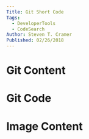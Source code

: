 ```yaml
---
Title: Git Short Code
Tags: 
  - DeveloperTools 
  - CodeSearch 
Author: Steven T. Cramer
Published: 02/26/2018
---
```


# Git Content 
<?! Git "TheFreezeTeam" "TheFreezeTeamBlog" "Readme.md" /?>

# Git Code 

<?! Git "mikeyoshino" "MpStream" "Source/MpStream/Services/TvShowService.cs" "TvShow Service" /?>




# Image Content
<?! Git "mikeyoshino" "Design-Pattern" "Strategy-Pattern.md" /?>

